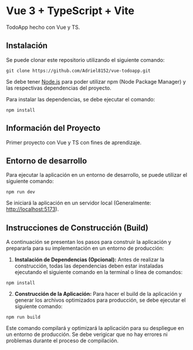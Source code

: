 # Vue 3 + TypeScript + Vite

TodoApp hecho con Vue y TS.

## Instalación

Se puede clonar este repositorio utilizando el siguiente comando:

```git clone https://github.com/Adriel8152/vue-todoapp.git```

Se debe tener [Node.js](https://nodejs.org/en/download) para poder utilizar npm (Node Package Manager) y las respectivas dependencias del proyecto.

Para instalar las dependencias, se debe ejecutar el comando:

```npm install```

## Información del Proyecto

Primer proyecto con Vue y TS con fines de aprendizaje.

## Entorno de desarrollo

Para ejecutar la aplicación en un entorno de desarrollo, se puede utilizar el siguiente comando:

```npm run dev```


Se iniciará la aplicación en un servidor local (Generalmente: [http://localhost:5173](http://localhost:5173)).

## Instrucciones de Construcción (Build)

A continuación se presentan los pasos para construir la aplicación y prepararla para su implementación en un entorno de producción:

1. **Instalación de Dependencias (Opcional):**
Antes de realizar la construcción, todas las dependencias deben estar instaladas ejecutando el siguiente comando en la terminal o línea de comandos:

```npm install```

2. **Construcción de la Aplicación:**
Para hacer el build de la aplicación y generar los archivos optimizados para producción, se debe ejecutar el siguiente comando:

```npm run build```

Este comando compilará y optimizará la aplicación para su despliegue en un entorno de producción. Se debe verigicar que no hay errores ni problemas durante el proceso de compilación.